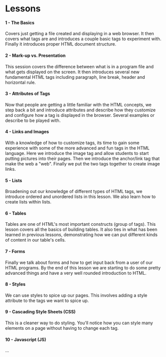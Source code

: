 Lessons
=======

#### 1 - The Basics

Covers just getting a file created and displaying in a web browser.  It then covers what tags are and introduces a couple basic tags to experiment with.  Finally it introduces proper HTML document structure.
	
#### 2 - Mark-up vs. Presentation

This session covers the difference between what is in a program file and what gets displayed on the screen.  It then introduces several new fundamental HTML tags including paragraph, line break, header and horizontal rule.
	
#### 3 - Attributes of Tags

Now that people are getting a little familiar with the HTML concepts, we step back a bit and introduce attributes and describe how they customize and configure how a tag is displayed in the browser.  Several examples or  describe to be played with.
	
#### 4 - Links and Images

With a knowledge of how to customize tags, its time to gain some experience with some of the more advanced and fun tags in the HTML language.  Here we introduce the image tag and allow students to start putting pictures into their pages.  Then we introduce the anchor/link tag that make the web a "web".  Finally we put the two tags together to create image links.

#### 5 - Lists

Broadening out our knowledge of different types of HTML tags, we introduce ordered and unordered lists in this lesson.  We also learn how to create lists within lists. 
	
#### 6 - Tables

Tables are one of HTML's most important constructs (group of tags).  This lesson covers all the basics of building tables.  It also ties in what has been learned in previous lessons, demonstrating how we can put different kinds of content in our table's cells.
	
#### 7 - Forms

Finally we talk about forms and how to get input back from a user of our HTML programs.  By the end of this lesson we are starting to do some pretty advanced things and have a very well rounded introduction to HTML.

#### 8 - Styles

We can use styles to spice up our pages.  This involves adding a style attribute to the tags we want to spice up.

#### 9 - Cascading Style Sheets (CSS)

This is a cleaner way to do styling.  You'll notice how you can style many elements on a page without having to change each tag.

#### 10 - Javascript (JS)

...



